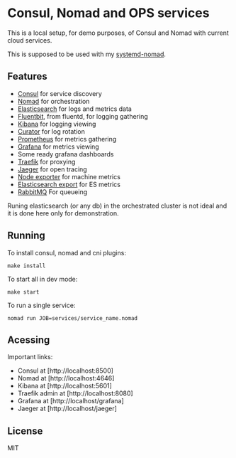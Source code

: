 # Consul, Nomad and OPS services

This is a local setup, for demo purposes, of Consul and Nomad with current cloud services.

This is supposed to be used with my [systemd-nomad](https://github.com/diogok/systemd-nomad).

## Features

- [Consul]() for service discovery
- [Nomad]() for orchestration
- [Elasticsearch]() for logs and metrics data
- [Fluentbit](), from fluentd, for logging gathering
- [Kibana]() for logging viewing
- [Curator]() for log rotation
- [Prometheus]() for metrics gathering
- [Grafana]() for metrics viewing
- Some ready grafana dashboards
- [Traefik]() for proxying
- [Jaeger]() for open tracing
- [Node exporter]() for machine metrics
- [Elasticsearch export]() for ES metrics
- [RabbitMQ]() For queueing

Runing elasticsearch (or any db) in the orchestrated cluster is not ideal and it is done here only for demonstration.

## Running

To install consul, nomad and cni plugins:

```
make install
```

To start all in dev mode:

```
make start
```

To run a single service:

```
nomad run JOB=services/service_name.nomad
```

## Acessing

Important links:

- Consul at [http://localhost:8500]
- Nomad at [http://localhost:4646]
- Kibana at [http://localhost:5601]
- Traefik admin at  [http://localhost:8080]
- Grafana at [http://localhost/grafana]
- Jaeger at  [http://localhost/jaeger]

## License

MIT
